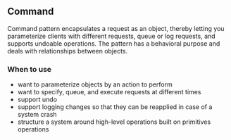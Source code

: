 ## Command

Command pattern encapsulates a request as an object, thereby letting you parameterize
clients with different requests, queue or log requests, and supports undoable
operations. The pattern has a behavioral purpose and deals with relationships between objects. 

### When to use

* want to parameterize objects by an action to perform
* want to specify, queue, and execute requests at different times
* support undo
* support logging changes so that they can be reapplied in case of a system crash
* structure a system around high-level operations built on primitives operations
